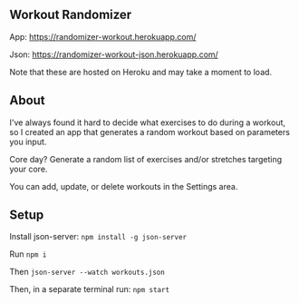 ## Workout Randomizer

App: <a href="https://randomizer-workout.herokuapp.com/" target="_blank">https://randomizer-workout.herokuapp.com/</a>

Json: <a href="https://randomizer-workout-json.herokuapp.com/" target="_blank">https://randomizer-workout-json.herokuapp.com/</a>

Note that these are hosted on Heroku and may take a moment to load.

## About

I've always found it hard to decide what exercises to do during a workout, so I created an app that generates a random workout based on parameters you input.

Core day? Generate a random list of exercises and/or stretches targeting your core.

You can add, update, or delete workouts in the Settings area.

## Setup

Install json-server: `npm install -g json-server`

Run `npm i`

Then `json-server --watch workouts.json`

Then, in a separate terminal run: `npm start`
